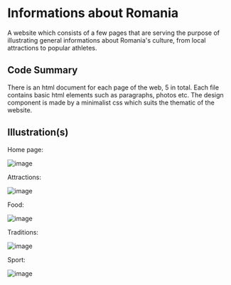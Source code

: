 # Informations about Romania
A website which consists of a few pages that are serving the purpose of illustrating general informations about Romania's culture, from local attractions to popular athletes.
## Code Summary
There is an html document for each page of the web, 5 in total. Each file contains basic html elements such as paragraphs, photos etc. The design component is made by a minimalist css which suits the thematic of the website.

## Illustration(s)
Home page:

![image](https://github.com/Rares8921/Projects/blob/master/2019/Web/Romania/home.png?raw=true)

Attractions:

![image](https://github.com/Rares8921/Projects/blob/master/2019/Web/Romania/attractions.png?raw=true)

Food:

![image](https://github.com/Rares8921/Projects/blob/master/2019/Web/Romania/food.png?raw=true)

Traditions:

![image](https://github.com/Rares8921/Projects/blob/master/2019/Web/Romania/traditions.png?raw=true)

Sport:

![image](https://github.com/Rares8921/Projects/blob/master/2019/Web/Romania/sport.png?raw=true)
